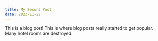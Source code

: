 ```yaml
---
title: My Second Post
date: 2023-11-28
---
```


This is a blog post! This is where blog posts really started to get popular. Many hotel rooms are destroyed.